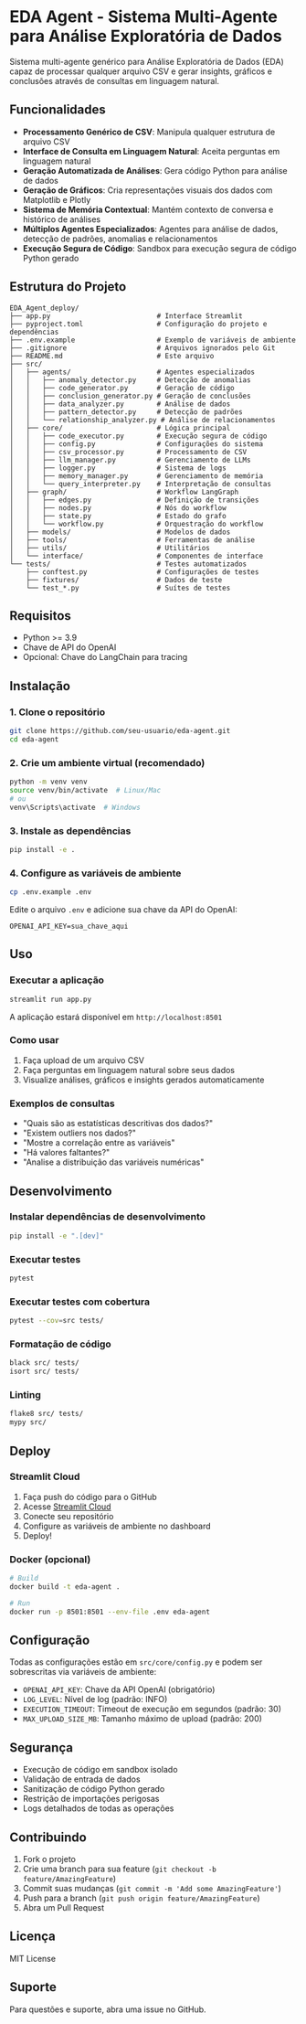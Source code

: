 # EDA Agent - Sistema Multi-Agente para Análise Exploratória de Dados

Sistema multi-agente genérico para Análise Exploratória de Dados (EDA) capaz de processar qualquer arquivo CSV e gerar insights, gráficos e conclusões através de consultas em linguagem natural.

## Funcionalidades

- **Processamento Genérico de CSV**: Manipula qualquer estrutura de arquivo CSV
- **Interface de Consulta em Linguagem Natural**: Aceita perguntas em linguagem natural
- **Geração Automatizada de Análises**: Gera código Python para análise de dados
- **Geração de Gráficos**: Cria representações visuais dos dados com Matplotlib e Plotly
- **Sistema de Memória Contextual**: Mantém contexto de conversa e histórico de análises
- **Múltiplos Agentes Especializados**: Agentes para análise de dados, detecção de padrões, anomalias e relacionamentos
- **Execução Segura de Código**: Sandbox para execução segura de código Python gerado

## Estrutura do Projeto

```
EDA_Agent_deploy/
├── app.py                          # Interface Streamlit
├── pyproject.toml                  # Configuração do projeto e dependências
├── .env.example                    # Exemplo de variáveis de ambiente
├── .gitignore                      # Arquivos ignorados pelo Git
├── README.md                       # Este arquivo
├── src/
│   ├── agents/                     # Agentes especializados
│   │   ├── anomaly_detector.py     # Detecção de anomalias
│   │   ├── code_generator.py       # Geração de código
│   │   ├── conclusion_generator.py # Geração de conclusões
│   │   ├── data_analyzer.py        # Análise de dados
│   │   ├── pattern_detector.py     # Detecção de padrões
│   │   └── relationship_analyzer.py # Análise de relacionamentos
│   ├── core/                       # Lógica principal
│   │   ├── code_executor.py        # Execução segura de código
│   │   ├── config.py               # Configurações do sistema
│   │   ├── csv_processor.py        # Processamento de CSV
│   │   ├── llm_manager.py          # Gerenciamento de LLMs
│   │   ├── logger.py               # Sistema de logs
│   │   ├── memory_manager.py       # Gerenciamento de memória
│   │   └── query_interpreter.py    # Interpretação de consultas
│   ├── graph/                      # Workflow LangGraph
│   │   ├── edges.py                # Definição de transições
│   │   ├── nodes.py                # Nós do workflow
│   │   ├── state.py                # Estado do grafo
│   │   └── workflow.py             # Orquestração do workflow
│   ├── models/                     # Modelos de dados
│   ├── tools/                      # Ferramentas de análise
│   ├── utils/                      # Utilitários
│   └── interface/                  # Componentes de interface
└── tests/                          # Testes automatizados
    ├── conftest.py                 # Configurações de testes
    ├── fixtures/                   # Dados de teste
    └── test_*.py                   # Suítes de testes
```

## Requisitos

- Python >= 3.9
- Chave de API do OpenAI
- Opcional: Chave do LangChain para tracing

## Instalação

### 1. Clone o repositório
```bash
git clone https://github.com/seu-usuario/eda-agent.git
cd eda-agent
```

### 2. Crie um ambiente virtual (recomendado)
```bash
python -m venv venv
source venv/bin/activate  # Linux/Mac
# ou
venv\Scripts\activate  # Windows
```

### 3. Instale as dependências
```bash
pip install -e .
```

### 4. Configure as variáveis de ambiente
```bash
cp .env.example .env
```

Edite o arquivo `.env` e adicione sua chave da API do OpenAI:
```env
OPENAI_API_KEY=sua_chave_aqui
```

## Uso

### Executar a aplicação

```bash
streamlit run app.py
```

A aplicação estará disponível em `http://localhost:8501`

### Como usar

1. Faça upload de um arquivo CSV
2. Faça perguntas em linguagem natural sobre seus dados
3. Visualize análises, gráficos e insights gerados automaticamente

### Exemplos de consultas

- "Quais são as estatísticas descritivas dos dados?"
- "Existem outliers nos dados?"
- "Mostre a correlação entre as variáveis"
- "Há valores faltantes?"
- "Analise a distribuição das variáveis numéricas"

## Desenvolvimento

### Instalar dependências de desenvolvimento
```bash
pip install -e ".[dev]"
```

### Executar testes
```bash
pytest
```

### Executar testes com cobertura
```bash
pytest --cov=src tests/
```

### Formatação de código
```bash
black src/ tests/
isort src/ tests/
```

### Linting
```bash
flake8 src/ tests/
mypy src/
```

## Deploy

### Streamlit Cloud

1. Faça push do código para o GitHub
2. Acesse [Streamlit Cloud](https://streamlit.io/cloud)
3. Conecte seu repositório
4. Configure as variáveis de ambiente no dashboard
5. Deploy!

### Docker (opcional)

```bash
# Build
docker build -t eda-agent .

# Run
docker run -p 8501:8501 --env-file .env eda-agent
```

## Configuração

Todas as configurações estão em `src/core/config.py` e podem ser sobrescritas via variáveis de ambiente:

- `OPENAI_API_KEY`: Chave da API OpenAI (obrigatório)
- `LOG_LEVEL`: Nível de log (padrão: INFO)
- `EXECUTION_TIMEOUT`: Timeout de execução em segundos (padrão: 30)
- `MAX_UPLOAD_SIZE_MB`: Tamanho máximo de upload (padrão: 200)

## Segurança

- Execução de código em sandbox isolado
- Validação de entrada de dados
- Sanitização de código Python gerado
- Restrição de importações perigosas
- Logs detalhados de todas as operações

## Contribuindo

1. Fork o projeto
2. Crie uma branch para sua feature (`git checkout -b feature/AmazingFeature`)
3. Commit suas mudanças (`git commit -m 'Add some AmazingFeature'`)
4. Push para a branch (`git push origin feature/AmazingFeature`)
5. Abra um Pull Request

## Licença

MIT License

## Suporte

Para questões e suporte, abra uma issue no GitHub.